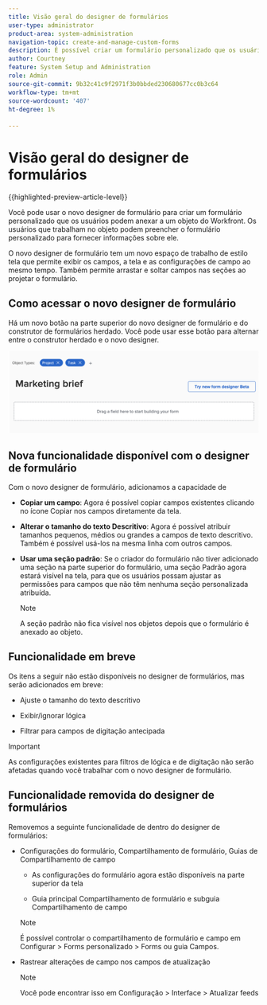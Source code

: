 ```yaml
---
title: Visão geral do designer de formulários
user-type: administrator
product-area: system-administration
navigation-topic: create-and-manage-custom-forms
description: É possível criar um formulário personalizado que os usuários podem anexar a um objeto do Workfront. Os usuários que trabalham no objeto podem preencher o formulário personalizado para fornecer informações sobre ele.
author: Courtney
feature: System Setup and Administration
role: Admin
source-git-commit: 9b32c41c9f2971f3b0bbded230680677cc0b3c64
workflow-type: tm+mt
source-wordcount: '407'
ht-degree: 1%

---
```


# Visão geral do designer de formulários

{{highlighted-preview-article-level}}

Você pode usar o novo designer de formulário para criar um formulário personalizado que os usuários podem anexar a um objeto do Workfront. Os usuários que trabalham no objeto podem preencher o formulário personalizado para fornecer informações sobre ele.

O novo designer de formulário tem um novo espaço de trabalho de estilo tela que permite exibir os campos, a tela e as configurações de campo ao mesmo tempo. Também permite arrastar e soltar campos nas seções ao projetar o formulário.

<!-- add screenshot when field settings empty state is ready -->

## Como acessar o novo designer de formulário

Há um novo botão na parte superior do novo designer de formulário e do construtor de formulários herdado. Você pode usar esse botão para alternar entre o construtor herdado e o novo designer.

![](assets/switch-views.png)

## Nova funcionalidade disponível com o designer de formulário

Com o novo designer de formulário, adicionamos a capacidade de

* **Copiar um campo**: Agora é possível copiar campos existentes clicando no ícone Copiar nos campos diretamente da tela.

* **Alterar o tamanho do texto Descritivo**: Agora é possível atribuir tamanhos pequenos, médios ou grandes a campos de texto descritivo. Também é possível usá-los na mesma linha com outros campos.

* **Usar uma seção padrão**: Se o criador do formulário não tiver adicionado uma seção na parte superior do formulário, uma seção Padrão agora estará visível na tela, para que os usuários possam ajustar as permissões para campos que não têm nenhuma seção personalizada atribuída.

   >[!NOTE]
   >
   >A seção padrão não fica visível nos objetos depois que o formulário é anexado ao objeto.

## Funcionalidade em breve

Os itens a seguir não estão disponíveis no designer de formulários, mas serão adicionados em breve:

* Ajuste o tamanho do texto descritivo

* Exibir/ignorar lógica

* Filtrar para campos de digitação antecipada

>[!IMPORTANT]
>
>As configurações existentes para filtros de lógica e de digitação não serão afetadas quando você trabalhar com o novo designer de formulário.

## Funcionalidade removida do designer de formulários

Removemos a seguinte funcionalidade de dentro do designer de formulários:


* Configurações do formulário, Compartilhamento de formulário, Guias de Compartilhamento de campo

   * As configurações do formulário agora estão disponíveis na parte superior da tela

   * Guia principal Compartilhamento de formulário e subguia Compartilhamento de campo
   >[!NOTE]
   >
   >É possível controlar o compartilhamento de formulário e campo em Configurar > Forms personalizado > Forms ou guia Campos.

* Rastrear alterações de campo nos campos de atualização
   >[!NOTE]
   >
   >Você pode encontrar isso em Configuração > Interface > Atualizar feeds
